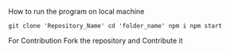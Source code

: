 How to run the program on local machine 

`
git clone 'Repository_Name'
cd 'folder_name'
npm i
npm start
`




For Contribution Fork the repository and Contribute it

